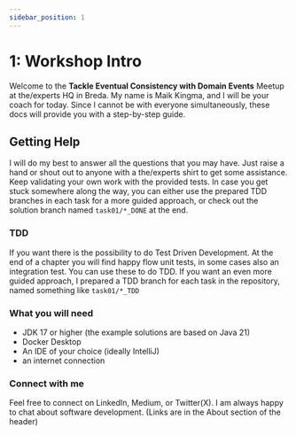 ```yaml
---
sidebar_position: 1
---
```


# 1: Workshop Intro
Welcome to the **Tackle Eventual Consistency with Domain Events** Meetup at the/experts HQ in Breda.
My name is Maik Kingma, and I will be your coach for today. Since I cannot be with everyone simultaneously, 
these docs will provide you with a step-by-step guide.

## Getting Help
I will do my best to answer all the questions that you may have. Just raise a hand or shout out to anyone with a the/experts shirt to get some assistance. Keep validating your own work with the provided tests.
In case you get stuck somewhere along the way, you can either use the prepared TDD branches in each task for a more guided approach, or 
check out the solution branch named `task01/*_DONE` at the end.

### TDD
If you want there is the possibility to do Test Driven Development. At the end of a chapter you
will find happy flow unit tests, in some cases also an integration test. You can use these to do TDD.
If you want an even more guided approach, I prepared a TDD branch for each task in the repository, named something like `task01/*_TDD`


### What you will need
- JDK 17 or higher (the example solutions are based on Java 21)
- Docker Desktop
- An IDE of your choice (ideally IntelliJ)
- an internet connection

### Connect with me
Feel free to connect on LinkedIn, Medium, or Twitter(X). I am always happy to chat about software development. (Links are in 
the About section of the header)



